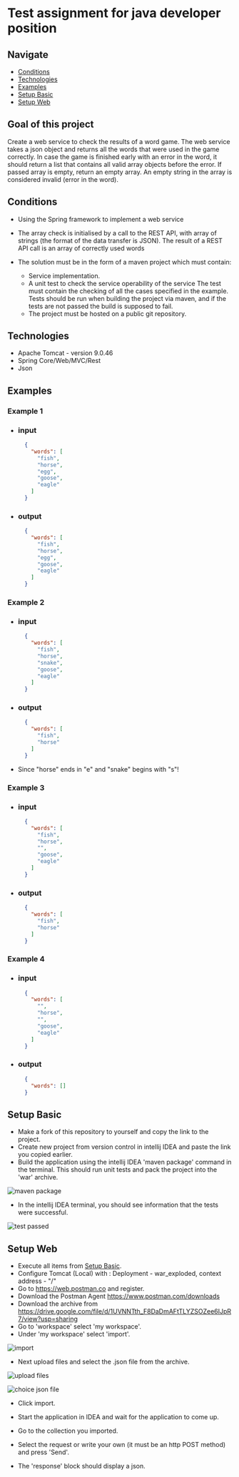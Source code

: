 # Test assignment for java developer position

## Navigate
- [Conditions](#conditions)
- [Technologies](#technologies)
- [Examples](#examples)
- [Setup Basic](#setup-basic)
- [Setup Web](#setup-web)

## Goal of this project
Create a web service to check the results of a word game. 
The web service takes a json object and returns all the words that were used in the game correctly.
In case the game is finished early with an error in the word, it should return a list that contains all valid array objects before the error. 
If passed array is empty, return an empty array. An empty string in the array is considered invalid (error in the word).

## Conditions
- Using the Spring framework to implement a web service
- The array check is initialised by a call to the REST API, with array of strings (the format of the data transfer is JSON). 
The result of a REST API call is an array of correctly used words
- The solution must be in the form of a maven project which must contain:

  - Service implementation.
  - A unit test to check the service operability
of the service The test must contain the checking of all the cases specified in the example. Tests should be run when building the project via
maven, and if the tests are not passed the build is supposed to fail.
  - The project must be hosted on a public git repository.
  
## Technologies
- Apache Tomcat - version 9.0.46
- Spring Core/Web/MVC/Rest
- Json
 
## Examples

### Example 1
- ### input
  ````json
    {
      "words": [
        "fish",
        "horse",
        "egg",
        "goose",
        "eagle"
      ]
    }
  ````
- ### output
  ````json
    {
      "words": [
        "fish",
        "horse",
        "egg",
        "goose",
        "eagle"
      ]
    }
  ````
### Example 2
- ### input
  ````json
    {
      "words": [
        "fish",
        "horse",
        "snake",
        "goose",
        "eagle"
      ]
    }
  ````
- ### output
  ````json
    {
      "words": [
        "fish",
        "horse"
      ]
    }
  ````
- Since "horse" ends in "e" and "snake" begins with "s"!
### Example 3
- ### input
  ````json
    {
      "words": [
        "fish",
        "horse",
        "",
        "goose",
        "eagle"
      ]
    }
  ````
- ### output
  ````json
    {
      "words": [
        "fish",
        "horse"
      ]
    }
  ````
### Example 4
- ### input
  ````json
    {
      "words": [
        "",
        "horse",
        "",
        "goose",
        "eagle"
      ]
    }
  ````
- ### output
  ````json
    {
      "words": []
    }
  ````
## Setup Basic
- Make a fork of this repository to yourself and copy the link to the project.
- Create new project from version control in intellij IDEA and paste the link you copied earlier.
- Build the application using the intellij IDEA 'maven package' command in the terminal.
This should run unit tests and pack the project into the 'war' archive.

![maven package](https://i2.paste.pics/D5HRO.png)

- In the intellij IDEA terminal, you should see information that the tests were successful.

![test passed](https://i2.paste.pics/D5HVX.png)

## Setup Web
- Execute all items from [Setup Basic](#setup-basic).
- Configure Tomcat (Local) with : Deployment - war_exploded, context address - "/"
- Go to https://web.postman.co and register. 
- Download the Postman Agent https://www.postman.com/downloads
- Download the archive from https://drive.google.com/file/d/1UVNNTth_F8DaDmAFtTLYZSOZee6IJpR7/view?usp=sharing
- Go to 'workspace' select 'my workspace'.
- Under 'my workspace' select 'import'.

![import](https://i2.paste.pics/D5I54.png)

- Next upload files and select the .json file from the archive. 

![upload files](https://i2.paste.pics/D5I5O.png)

![choice json file](https://i2.paste.pics/D5I6L.png)

- Click import.

- Start the application in IDEA and wait for the application to come up.
- Go to the collection you imported. 
- Select the request or write your own (it must be an http POST method) and press 'Send'.
- The 'response' block should display a json. 
